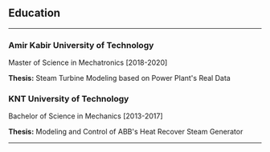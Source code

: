 ## Education

---

### Amir Kabir University of Technology

Master of Science in Mechatronics [2018-2020]

**Thesis:** Steam Turbine Modeling based on Power Plant's Real Data

### KNT University of Technology

Bachelor of Science in Mechanics [2013-2017]

**Thesis:** Modeling and Control of ABB's Heat Recover Steam Generator

<!-- [Project 1 Title](/sample_page)
<img src="images/dummy_thumbnail.jpg?raw=true"/>

---
[Project 2 Title](/pdf/sample_presentation.pdf)
<img src="images/dummy_thumbnail.jpg?raw=true"/>

---
[Project 3 Title](http://example.com/)
<img src="images/dummy_thumbnail.jpg?raw=true"/>

---

### Category Name 2

- [Project 1 Title](http://example.com/)
- [Project 2 Title](http://example.com/)
- [Project 3 Title](http://example.com/)
- [Project 4 Title](http://example.com/)
- [Project 5 Title](http://example.com/) -->

---
